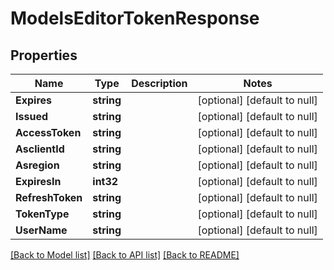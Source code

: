 # ModelsEditorTokenResponse

## Properties
Name | Type | Description | Notes
------------ | ------------- | ------------- | -------------
**Expires** | **string** |  | [optional] [default to null]
**Issued** | **string** |  | [optional] [default to null]
**AccessToken** | **string** |  | [optional] [default to null]
**AsclientId** | **string** |  | [optional] [default to null]
**Asregion** | **string** |  | [optional] [default to null]
**ExpiresIn** | **int32** |  | [optional] [default to null]
**RefreshToken** | **string** |  | [optional] [default to null]
**TokenType** | **string** |  | [optional] [default to null]
**UserName** | **string** |  | [optional] [default to null]

[[Back to Model list]](../README.md#documentation-for-models) [[Back to API list]](../README.md#documentation-for-api-endpoints) [[Back to README]](../README.md)



